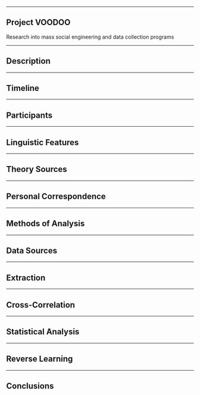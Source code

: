 ---------------------------
Project VOODOO
---------------------------
Research into mass social engineering and data collection programs

---------------------------
Description
---------------------------

---------------------------
Timeline
---------------------------

---------------------------
Participants
---------------------------

---------------------------
Linguistic Features
---------------------------

---------------------------
Theory Sources
---------------------------

---------------------------
Personal Correspondence
---------------------------

---------------------------
Methods of Analysis
---------------------------

---------------------------
Data Sources
---------------------------

---------------------------
Extraction
---------------------------

---------------------------
Cross-Correlation
---------------------------

---------------------------
Statistical Analysis
---------------------------

---------------------------
Reverse Learning
---------------------------

---------------------------
Conclusions
---------------------------